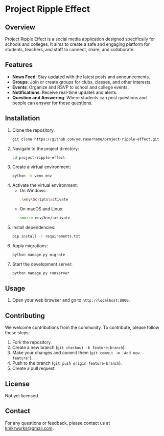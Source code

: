 # Project Ripple Effect

## Overview
Project Ripple Effect is a social media application designed specifically for schools and colleges. It aims to create a safe and engaging platform for students, teachers, and staff to connect, share, and collaborate.

## Features
- **News Feed**: Stay updated with the latest posts and announcements.
- **Groups**: Join or create groups for clubs, classes, and other interests.
- **Events**: Organize and RSVP to school and college events.
- **Notifications**: Receive real-time updates and alerts.
- **Question and Answering**: Where students can post questions and people can answer for those questions.

## Installation
1. Clone the repository:
    ```bash
    git clone https://github.com/yourusername/project-ripple-effect.git
    ```
2. Navigate to the project directory:
    ```bash
    cd project-ripple-effect
    ```
3. Create a virtual environment:
    ```bash
    python -m venv env
    ```
4. Activate the virtual environment:
    - On Windows:
        ```bash
        .\env\Scripts\activate
        ```
    - On macOS and Linux:
        ```bash
        source env/bin/activate
        ```
5. Install dependencies:
    ```bash
    pip install -r requirements.txt
    ```
6. Apply migrations:
    ```bash
    python manage.py migrate
    ```
7. Start the development server:
    ```bash
    python manage.py runserver
    ```

## Usage
1. Open your web browser and go to `http://localhost:8000`.

## Contributing
We welcome contributions from the community. To contribute, please follow these steps:
1. Fork the repository.
2. Create a new branch (`git checkout -b feature-branch`).
3. Make your changes and commit them (`git commit -m 'Add new feature'`).
4. Push to the branch (`git push origin feature-branch`).
5. Create a pull request.

## License
Not yet licensed.

## Contact
For any questions or feedback, please contact us at [kmkrworks@gmail.com](mailto:kmkrworks@gmail.com).
